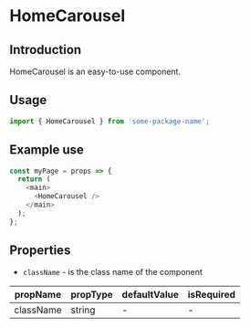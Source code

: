 # HomeCarousel

<!-- STORY -->

## Introduction

HomeCarousel is an easy-to-use component.

## Usage

```javascript
import { HomeCarousel } from 'some-package-name';
```

## Example use

```javascript
const myPage = props => {
  return (
    <main>
      <HomeCarousel />
    </main>
  );
};
```

## Properties

- `className` - is the class name of the component

| propName  | propType | defaultValue | isRequired |
| --------- | -------- | ------------ | ---------- |
| className | string   | -            | -          |
